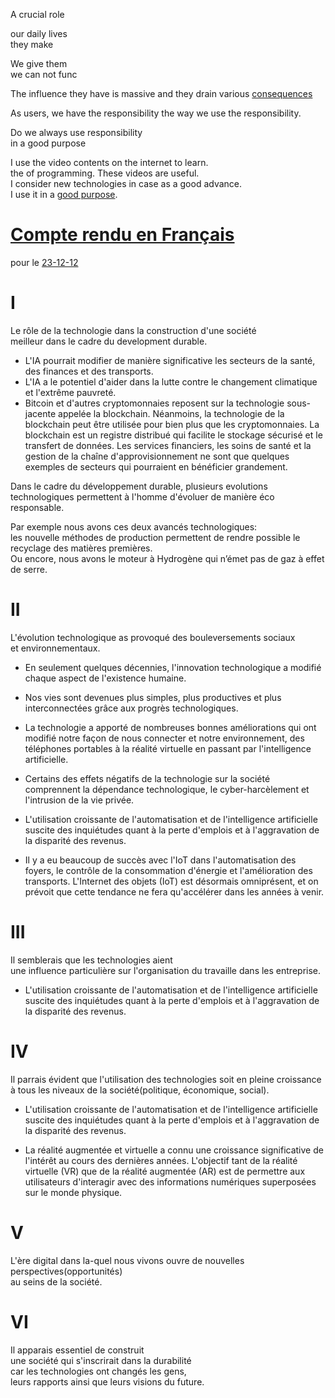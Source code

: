 A crucial role

our daily lives  
they make 



We give them  
we can not func

The influence they have is massive and they drain various <u>consequences</u>

As users, we have the responsibility the way we use the responsibility.

Do we always use  responsibility  
in a good purpose


I use the video contents on the internet to learn.  
the of programming. These videos are useful.  
I consider new technologies in case as a good advance.  
I use it in a <u>good purpose</u>.



# <u>Compte rendu en Français</u>  
pour le [23-12-12](23-12-12)

# I

Le rôle de la technologie dans la construction d'une société  
meilleur dans le cadre du development durable.

- L'IA pourrait modifier de manière significative les secteurs de la santé, des finances et des transports.  
- L'IA a le potentiel d'aider dans la lutte contre le changement climatique et l'extrême pauvreté.  
- Bitcoin et d'autres cryptomonnaies reposent sur la technologie sous-jacente appelée la   blockchain. Néanmoins, la technologie de la   blockchain peut être utilisée pour bien plus que les cryptomonnaies. La  blockchain est un registre distribué qui facilite le stockage sécurisé et le transfert de données. Les services financiers, les soins de santé et la gestion de la chaîne d'approvisionnement ne sont que quelques exemples de secteurs qui pourraient en bénéficier grandement.

Dans le cadre du développement durable, plusieurs evolutions technologiques permettent à l'homme d'évoluer de manière éco responsable.

Par exemple nous avons ces deux avancés technologiques:  
les nouvelle méthodes de production permettent de rendre possible le recyclage des matières premières.  
Ou encore, nous avons le moteur à Hydrogène qui n’émet pas de gaz à effet de serre.


# II

L'évolution technologique as provoqué des bouleversements sociaux  
et environnementaux.  
   - En seulement quelques décennies, l'innovation technologique a modifié chaque aspect de l'existence humaine.  
   - Nos vies sont devenues plus simples, plus productives et plus interconnectées grâce aux progrès technologiques.  
   - La technologie a apporté de nombreuses bonnes améliorations qui ont modifié notre façon de nous connecter et notre environnement, des téléphones portables à la réalité virtuelle en passant par l'intelligence artificielle. 
     
     
   - Certains des effets négatifs de la technologie sur la société comprennent la dépendance technologique, le cyber-harcèlement et l'intrusion de la vie privée.
     
   - L'utilisation croissante de l'automatisation et de l'intelligence artificielle suscite des inquiétudes quant à la perte d'emplois et à l'aggravation de la disparité des revenus.  
     
  - Il y a eu beaucoup de succès avec l'IoT dans l'automatisation des foyers, le contrôle de la consommation d'énergie et l'amélioration des transports. L'Internet des objets (IoT) est désormais omniprésent, et on prévoit que cette tendance ne fera qu'accélérer dans les années à venir.  


# III

Il semblerais que les technologies aient  
une influence particulière sur l'organisation du travaille dans les entreprise.

- L'utilisation croissante de l'automatisation et de l'intelligence artificielle suscite des inquiétudes quant à la perte d'emplois et à l'aggravation de la disparité des revenus.



# IV

Il parrais évident que l'utilisation des technologies soit en pleine croissance  
à tous les niveaux de la société(politique, économique, social).

- L'utilisation croissante de l'automatisation et de l'intelligence artificielle suscite des inquiétudes quant à la perte d'emplois et à l'aggravation de la disparité des revenus.
  
 - La réalité augmentée et virtuelle a connu une croissance significative de l'intérêt au cours des dernières années. L'objectif tant de la réalité virtuelle (VR) que de la réalité augmentée (AR) est de permettre aux utilisateurs d'interagir avec des informations numériques superposées sur le monde physique.

# V

L'ère digital dans la-quel nous vivons ouvre de nouvelles perspectives(opportunités)  
au seins de la société.







# VI

Il apparais essentiel de construit  
une société qui s'inscrirait dans la durabilité  
car les technologies ont changés les gens,  
leurs rapports ainsi que leurs visions du future.

